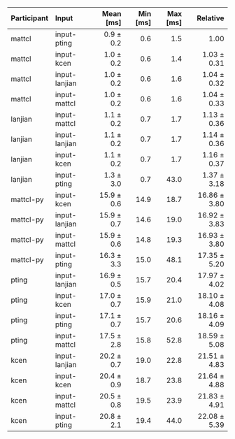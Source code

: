 | Participant | Input | Mean [ms] | Min [ms] | Max [ms] | Relative |
|:---|:---|---:|---:|---:|---:|
| mattcl | input-pting | 0.9 ± 0.2 | 0.6 | 1.5 | 1.00 |
| mattcl | input-kcen | 1.0 ± 0.2 | 0.6 | 1.4 | 1.03 ± 0.31 |
| mattcl | input-lanjian | 1.0 ± 0.2 | 0.6 | 1.6 | 1.04 ± 0.32 |
| mattcl | input-mattcl | 1.0 ± 0.2 | 0.6 | 1.6 | 1.04 ± 0.33 |
| lanjian | input-mattcl | 1.1 ± 0.2 | 0.7 | 1.7 | 1.13 ± 0.36 |
| lanjian | input-lanjian | 1.1 ± 0.2 | 0.7 | 1.7 | 1.14 ± 0.36 |
| lanjian | input-kcen | 1.1 ± 0.2 | 0.7 | 1.7 | 1.16 ± 0.37 |
| lanjian | input-pting | 1.3 ± 3.0 | 0.7 | 43.0 | 1.37 ± 3.18 |
| mattcl-py | input-kcen | 15.9 ± 0.6 | 14.9 | 18.7 | 16.86 ± 3.80 |
| mattcl-py | input-lanjian | 15.9 ± 0.7 | 14.6 | 19.0 | 16.92 ± 3.83 |
| mattcl-py | input-mattcl | 15.9 ± 0.6 | 14.8 | 19.3 | 16.93 ± 3.80 |
| mattcl-py | input-pting | 16.3 ± 3.3 | 15.0 | 48.1 | 17.35 ± 5.20 |
| pting | input-lanjian | 16.9 ± 0.5 | 15.7 | 20.4 | 17.97 ± 4.02 |
| pting | input-kcen | 17.0 ± 0.7 | 15.9 | 21.0 | 18.10 ± 4.08 |
| pting | input-pting | 17.1 ± 0.7 | 15.7 | 20.6 | 18.16 ± 4.09 |
| pting | input-mattcl | 17.5 ± 2.8 | 15.8 | 52.8 | 18.59 ± 5.08 |
| kcen | input-lanjian | 20.2 ± 0.7 | 19.0 | 22.8 | 21.51 ± 4.83 |
| kcen | input-kcen | 20.4 ± 0.9 | 18.7 | 23.8 | 21.64 ± 4.88 |
| kcen | input-mattcl | 20.5 ± 0.8 | 19.5 | 23.9 | 21.83 ± 4.91 |
| kcen | input-pting | 20.8 ± 2.1 | 19.4 | 44.0 | 22.08 ± 5.39 |
